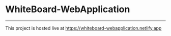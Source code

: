 # WhiteBoard-WebApplication
---
This project is hosted live at https://whiteboard-webapplication.netlify.app
